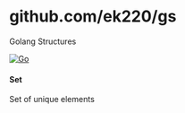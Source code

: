 # github.com/ek220/gs

Golang Structures

[![Go](https://github.com/ek220/gs/actions/workflows/go.yml/badge.svg?branch=main)](https://github.com/ek220/gs/actions/workflows/go.yml)

#### Set

Set of unique elements

